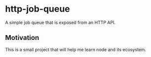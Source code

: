 http-job-queue
=============

A simple job queue that is exposed from an HTTP API.

Motivation
---
This is a small project that will help me learn node and its ecosystem.

